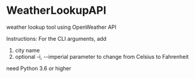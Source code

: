 # WeatherLookupAPI
weather lookup tool using OpenWeather API

Instructions:
For the CLI arguments, add 
1. city name
2. optional -i, --imperial parameter to change from Celsius to Fahrenheit

need Python 3.6 or higher



